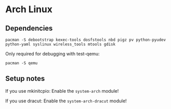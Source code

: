 # Arch Linux

## Dependencies

```
pacman -S debootstrap kexec-tools dosfstools nbd pigz pv python-pyudev python-yaml syslinux wireless_tools mtools gdisk
```

Only required for debugging with test-qemu:
```
pacman -S qemu
```

## Setup notes

If you use mkinitcpio: Enable the `system-arch` module!

If you use dracut: Enable the `system-arch-dracut` module!
